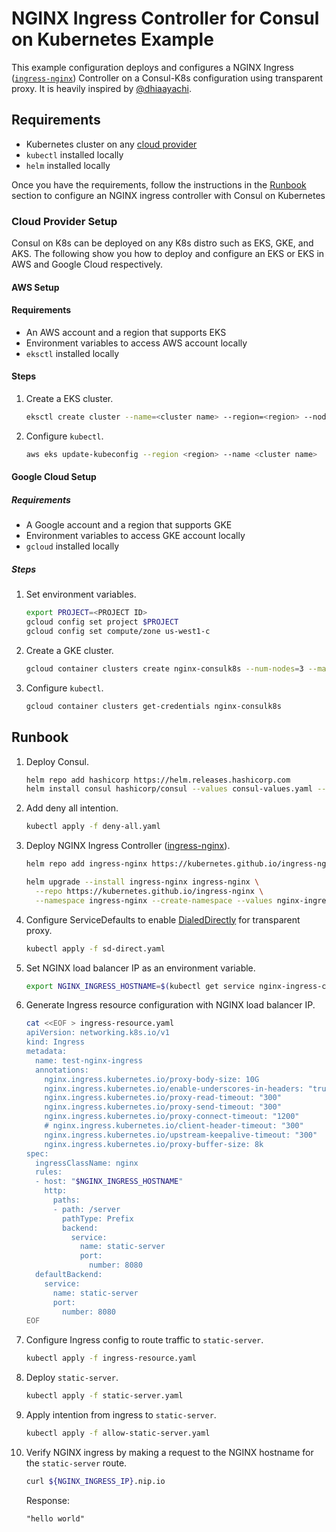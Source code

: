 # NGINX Ingress Controller for Consul on Kubernetes Example

This example configuration deploys and configures a NGINX Ingress ([`ingress-nginx`](https://developer.hashicorp.com/consul/docs/k8s/connect/ingress-controllers)) Controller on a Consul-K8s configuration using transparent proxy. It is heavily inspired by [@dhiaayachi](https://github.com/dhiaayachi/eks-consul-ingressnginx).

## Requirements

- Kubernetes cluster on any [cloud provider](cloud-provider-setup)
- `kubectl` installed locally
- `helm` installed locally

Once you have the requirements, follow the instructions in the [Runbook](#runbook) section to configure an NGINX ingress controller with Consul on Kubernetes

### Cloud Provider Setup

Consul on K8s can be deployed on any K8s distro such as EKS, GKE, and AKS. The following show you how to deploy and configure an EKS or EKS in AWS and Google Cloud respectively.

#### AWS Setup 

#### Requirements 

- An AWS account and a region that supports EKS
- Environment variables to access AWS account locally
- `eksctl` installed locally

#### Steps

1. Create a EKS cluster.

    ```bash
    eksctl create cluster --name=<cluster name> --region=<region> --nodes=3 
    ```
  
2. Configure `kubectl`.

    ```bash
    aws eks update-kubeconfig --region <region> --name <cluster name>
    ```

#### Google Cloud Setup

##### Requirements

- A Google account and a region that supports GKE
- Environment variables to access GKE account locally
- `gcloud` installed locally

##### Steps

1. Set environment variables.

    ```bash
    export PROJECT=<PROJECT ID>
    gcloud config set project $PROJECT
    gcloud config set compute/zone us-west1-c
    ```
  
2. Create a GKE cluster.

    ```bash
    gcloud container clusters create nginx-consulk8s --num-nodes=3 --machine-type "e2-highcpu-4" --enable-autoscaling --min-nodes 1 --max-nodes 4
    ```

3. Configure `kubectl`.

    ```bash
    gcloud container clusters get-credentials nginx-consulk8s
    ```

## Runbook

1. Deploy Consul.

    ```bash
    helm repo add hashicorp https://helm.releases.hashicorp.com
    helm install consul hashicorp/consul --values consul-values.yaml --version "1.0.2" --create-namespace --namespace consul
    ```

2. Add deny all intention.

    ```bash
    kubectl apply -f deny-all.yaml
    ```

3. Deploy NGINX Ingress Controller ([ingress-nginx](https://github.com/kubernetes/ingress-nginx)).

    ```bash
    helm repo add ingress-nginx https://kubernetes.github.io/ingress-nginx
    ```

    ```bash
    helm upgrade --install ingress-nginx ingress-nginx \
      --repo https://kubernetes.github.io/ingress-nginx \
      --namespace ingress-nginx --create-namespace --values nginx-ingress-values.yaml

    ```

4. Configure ServiceDefaults to enable [DialedDirectly](https://developer.hashicorp.com/consul/docs/connect/config-entries/service-defaults#dialeddirectly) for transparent proxy.

    ```bash
    kubectl apply -f sd-direct.yaml
    ```

5. Set NGINX load balancer IP as an environment variable.

    ```bash
    export NGINX_INGRESS_HOSTNAME=$(kubectl get service nginx-ingress-controller -n nginx-ingress -o json | jq -r '.status.loadBalancer.ingress[].hostname')
    ```

6. Generate Ingress resource configuration with NGINX load balancer IP.

    ```bash
    cat <<EOF > ingress-resource.yaml
    apiVersion: networking.k8s.io/v1
    kind: Ingress
    metadata:
      name: test-nginx-ingress
      annotations:
        nginx.ingress.kubernetes.io/proxy-body-size: 10G
        nginx.ingress.kubernetes.io/enable-underscores-in-headers: "true"
        nginx.ingress.kubernetes.io/proxy-read-timeout: "300"
        nginx.ingress.kubernetes.io/proxy-send-timeout: "300"
        nginx.ingress.kubernetes.io/proxy-connect-timeout: "1200"
        # nginx.ingress.kubernetes.io/client-header-timeout: "300"
        nginx.ingress.kubernetes.io/upstream-keepalive-timeout: "300"
        nginx.ingress.kubernetes.io/proxy-buffer-size: 8k
    spec:
      ingressClassName: nginx
      rules:
      - host: "$NGINX_INGRESS_HOSTNAME"
        http:
          paths:
          - path: /server
            pathType: Prefix
            backend:
              service:
                name: static-server
                port: 
                  number: 8080
      defaultBackend:
        service:
          name: static-server
          port:
            number: 8080
    EOF
    ```

7. Configure Ingress config to route traffic to `static-server`.

    ```bash
    kubectl apply -f ingress-resource.yaml
    ```

8. Deploy `static-server`. 

    ```bash
    kubectl apply -f static-server.yaml
    ```

9. Apply intention from ingress to `static-server`.

    ```bash
    kubectl apply -f allow-static-server.yaml
    ```

10. Verify NGINX ingress by making a request to the NGINX hostname for the `static-server` route. 

    ```bash
    curl ${NGINX_INGRESS_IP}.nip.io
    ```

    Response:

    ```text
    "hello world"
    ```

